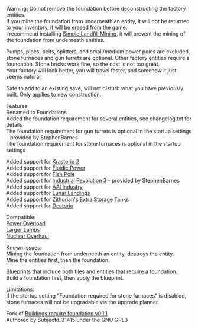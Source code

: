 Warning: Do not remove the foundation before deconstructing the factory entities.  
If you mine the foundation from underneath an entity, it will not be returned to your inventory, it will be erased from the game.  
I recommend installing [Simple Landfill Mining](https://mods.factorio.com/mod/simple_landfill_mining), it will prevent the mining of the foundation from underneath entities.  

Pumps, pipes, belts, splitters, and small/medium power poles are excluded, stone furnaces and gun turrets are optional. Other factory entities require a foundation. Stone bricks work fine, so the cost is not too great.  
Your factory will look better, you will travel faster, and somehow it just seems natural.    

Safe to add to an existing save, will not disturb what you have previously built. Only applies to new construction.  

Features:  
Renamed to Foundations  
Added the foundation requirement for several entities, see changelog.txt for details  
The foundation requirement for gun turrets is optional in the startup settings - provided by StephenBarnes  
The foundation requirement for stone furnaces is optional in the startup settings

Added support for [Krastorio 2](https://mods.factorio.com/mod/Krastorio2)  
Added support for [Fluidic Power](https://mods.factorio.com/mod/FluidicPower)  
Added support for [Fish Pole](https://mods.factorio.com/mod/fish-pole)  
Added support for [Industrial Revolution 3](https://mods.factorio.com/mod/IndustrialRevolution3) - provided by StephenBarnes  
Added support for [AAI Industry](https://mods.factorio.com/mod/aai-industry)  
Added support for [Lunar Landings](https://mods.factorio.com/mod/LunarLandings)  
Added support for [Zithorian's Extra Storage Tanks](https://mods.factorio.com/mod/zithorian-extra-storage-tanks)  
Added support for [Dectorio](https://mods.factorio.com/mod/Dectorio)  

Compatible:  
[Power Overload](https://mods.factorio.com/mod/PowerOverload)  
[Larger Lamps](https://mods.factorio.com/mod/DeadlockLargerLamp)  
[Nuclear Overhaul](https://mods.factorio.com/mod/nuclear-overhaul)  

Known issues:  
Mining the foundation from underneeth an entity, destroys the entity.  
Mine the entities first, then the foundation.  

Blueprints that include both tiles and entities that require a foundation.  
Build a foundation first, then apply the blueprint.  

Limitations:  
If the startup setting "Foundation required for stone furnaces" is disabled, stone furnaces will not be upgradable via the upgrade planner.

Fork of [Buildings require foundation v0.1.1](https://mods.factorio.com/mod/buildings-require-foundation)  
Authored by Subjectd_31415 under the GNU GPL3  
